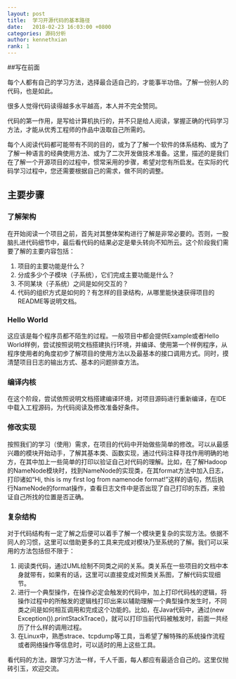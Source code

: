 ```yaml
---
layout: post
title:  学习开源代码的基本路径
date:   2018-02-23 16:03:00 +0800
categories: 源码分析
author: kennethxian
rank: 1 
---
```


##写在前面

每个人都有自己的学习方法，选择最合适自己的，才能事半功倍。了解一份别人的代码，也是如此。

很多人觉得代码读得越多水平越高，本人并不完全赞同。

代码的第一作用，是写给计算机执行的，并不只是给人阅读，掌握正确的代码学习方法，才能从优秀工程师的作品中汲取自己所需的。

每个人阅读代码都可能带有不同的目的，或为了了解一个软件的体系结构、或为了了解一种语言的经典使用方法、或为了二次开发做技术准备。这里，描述的是我们在了解一个开源项目的过程中，惯常采用的步骤，希望对您有所启发。在实际的代码学习过程中，您还需要根据自己的需求，做不同的调整。

## 主要步骤

### 了解架构

在开始阅读一个项目之前，首先对其整体架构进行了解是非常必要的。否则，一股脑扎进代码细节中，最后看代码的结果必定是晕头转向不知所云。这个阶段我们需要了解的主要内容包括：

1. 项目的主要功能是什么？
2. 分成多少个子模块（子系统），它们完成主要功能是什么？
3. 不同某块（子系统）之间是如何交互的？
4. 代码的组织方式是如何的？有怎样的目录结构，从哪里能快速获得项目的README等说明文档。

### Hello World

这应该是每个程序员都不陌生的过程。一般项目中都会提供Example或者Hello World样例，尝试按照说明文档搭建执行环境，并编译、使用第一个样例程序，从程序使用者的角度初步了解项目的使用方法以及最基本的接口调用方式。同时，摸清楚项目日志的输出方式、基本的问题排查方法。

### 编译内核

在这个阶段，尝试依照说明文档搭建编译环境，对项目源码进行重新编译，在IDE中载入工程源码，为代码阅读及修改准备好条件。

### 修改实现

按照我们的学习（使用）需求，在项目的代码中开始做些简单的修改。可以从最感兴趣的模块开始动手，了解其基本类、函数实现，通过代码注释寻找作用明确的地方，在其中加上一些简单的打印以验证自己对代码的理解。比如，在了解Hadoop的NameNode模块时，找到NameNode的实现类，在其format方法中加入日志，打印诸如“Hi, this is my first log from namenode format!”这样的语句，然后执行NameNode的format操作，查看日志文件中是否出现了自己打印的东西，来验证自己所找的位置是否正确。

### 复杂结构

对于代码结构有一定了解之后便可以着手了解一个模块更复杂的实现方法。依据不同人的习惯，这里可以借助更多的工具来完成对模块乃至系统的了解。我们可以采用的方法包括但不限于：

1. 阅读类代码，通过UML绘制不同类之间的关系。类关系在一些项目的文档中本身就带有，如果有的话，这里可以直接变成对照类关系图，了解代码实现细节。
2. 进行一个典型操作，在操作必定会触发的代码中，加上打印代码栈的逻辑，将操作过程中的所触发的逻辑栈打印出来以辅助理解一个典型操作发生时，不同类之间是如何相互调用和完成这个功能的。比如，在Java代码中，通过(new Exception()).printStackTrace()，就可以打印当前代码被触发时，前面一共经历了什么样的调用过程。
3. 在Linux中，熟悉strace、tcpdump等工具，当希望了解特殊的系统操作流程或者网络操作等信息时，可以适时的用上这些工具。

看代码的方法，跟学习方法一样，千人千面，每人都应有最适合自己的。这里仅抛砖引玉，欢迎交流。
